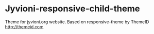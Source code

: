 # Jyvioni-responsive-child-theme

Theme for jyvioni.org website. Based on responsive-theme by ThemeID http://themeid.com